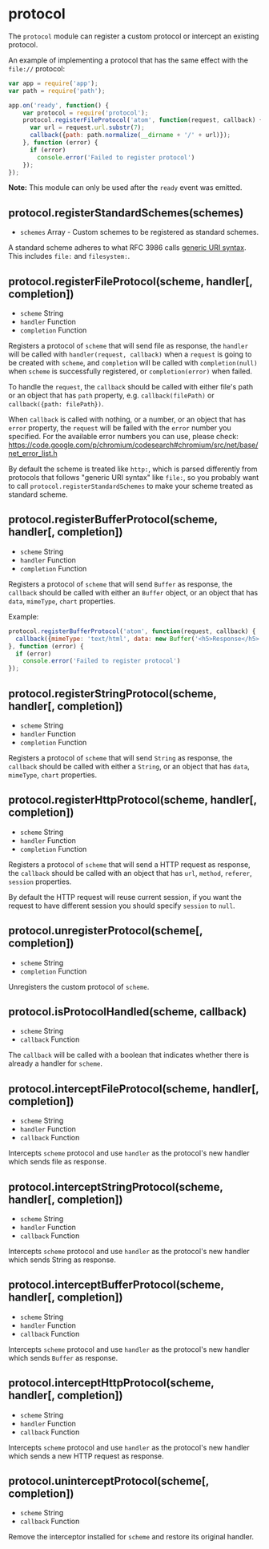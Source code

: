# protocol

The `protocol` module can register a custom protocol or intercept an existing
protocol.

An example of implementing a protocol that has the same effect with the
`file://` protocol:

```javascript
var app = require('app');
var path = require('path');

app.on('ready', function() {
    var protocol = require('protocol');
    protocol.registerFileProtocol('atom', function(request, callback) {
      var url = request.url.substr(7);
      callback({path: path.normalize(__dirname + '/' + url)});
    }, function (error) {
      if (error)
        console.error('Failed to register protocol')
    });
});
```

**Note:** This module can only be used after the `ready` event was emitted.

## protocol.registerStandardSchemes(schemes)

* `schemes` Array - Custom schemes to be registered as standard schemes.

A standard scheme adheres to what RFC 3986 calls
[generic URI syntax](https://tools.ietf.org/html/rfc3986#section-3). This
includes `file:` and `filesystem:`.

## protocol.registerFileProtocol(scheme, handler[, completion])

* `scheme` String
* `handler` Function
* `completion` Function

Registers a protocol of `scheme` that will send file as response, the `handler`
will be called with `handler(request, callback)` when a `request` is going to be
created with `scheme`, and `completion` will be called with `completion(null)`
when `scheme` is successfully registered, or `completion(error)` when failed.

To handle the `request`, the `callback` should be called with either file's path
or an object that has `path` property, e.g. `callback(filePath)` or
`callback({path: filePath})`.

When `callback` is called with nothing, or a number, or an object that has
`error` property, the `request` will be failed with the `error` number you
specified. For the available error numbers you can use, please check:
https://code.google.com/p/chromium/codesearch#chromium/src/net/base/net_error_list.h

By default the scheme is treated like `http:`, which is parsed differently
from protocols that follows "generic URI syntax" like `file:`, so you probably
want to call `protocol.registerStandardSchemes` to make your scheme treated as
standard scheme.

## protocol.registerBufferProtocol(scheme, handler[, completion])

* `scheme` String
* `handler` Function
* `completion` Function

Registers a protocol of `scheme` that will send `Buffer` as response, the
`callback` should be called with either an `Buffer` object, or an object that
has `data`, `mimeType`, `chart` properties.

Example:

```javascript
protocol.registerBufferProtocol('atom', function(request, callback) {
  callback({mimeType: 'text/html', data: new Buffer('<h5>Response</h5>')});
}, function (error) {
  if (error)
    console.error('Failed to register protocol')
});
```

## protocol.registerStringProtocol(scheme, handler[, completion])

* `scheme` String
* `handler` Function
* `completion` Function

Registers a protocol of `scheme` that will send `String` as response, the
`callback` should be called with either a `String`, or an object that
has `data`, `mimeType`, `chart` properties.

## protocol.registerHttpProtocol(scheme, handler[, completion])

* `scheme` String
* `handler` Function
* `completion` Function

Registers a protocol of `scheme` that will send a HTTP request as response, the
`callback` should be called with an object that has `url`, `method`, `referer`,
`session` properties.

By default the HTTP request will reuse current session, if you want the request
to have different session you should specify `session` to `null`.

## protocol.unregisterProtocol(scheme[, completion])

* `scheme` String
* `completion` Function

Unregisters the custom protocol of `scheme`.

## protocol.isProtocolHandled(scheme, callback)

* `scheme` String
* `callback` Function

The `callback` will be called with a boolean that indicates whether there is
already a handler for `scheme`.

## protocol.interceptFileProtocol(scheme, handler[, completion])

* `scheme` String
* `handler` Function
* `callback` Function

Intercepts `scheme` protocol and use `handler` as the protocol's new handler
which sends file as response.

## protocol.interceptStringProtocol(scheme, handler[, completion])

* `scheme` String
* `handler` Function
* `callback` Function

Intercepts `scheme` protocol and use `handler` as the protocol's new handler
which sends String as response.

## protocol.interceptBufferProtocol(scheme, handler[, completion])

* `scheme` String
* `handler` Function
* `callback` Function

Intercepts `scheme` protocol and use `handler` as the protocol's new handler
which sends `Buffer` as response.

## protocol.interceptHttpProtocol(scheme, handler[, completion])

* `scheme` String
* `handler` Function
* `callback` Function

Intercepts `scheme` protocol and use `handler` as the protocol's new handler
which sends a new HTTP request as response.

## protocol.uninterceptProtocol(scheme[, completion])

* `scheme` String
* `callback` Function

Remove the interceptor installed for `scheme` and restore its original handler.
